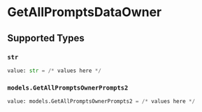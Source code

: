 # GetAllPromptsDataOwner


## Supported Types

### `str`

```python
value: str = /* values here */
```

### `models.GetAllPromptsOwnerPrompts2`

```python
value: models.GetAllPromptsOwnerPrompts2 = /* values here */
```

